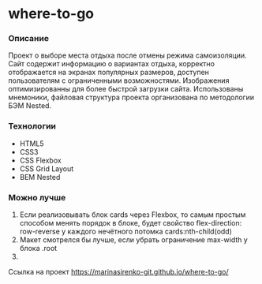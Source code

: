 # where-to-go

### Описание

Проект о выборе места отдыха после отмены режима самоизоляции.
Сайт содержит информацию о вариантах отдыха, корректно отображается на экранах популярных размеров, доступен пользователям с ограниченными возможностями.
Изображения оптимизированны для более быстрой загрузки сайта. Использованы мнемоники, файловая структура проекта организована по методологии БЭМ Nested.


### Технологии

* HTML5
* CSS3
* CSS Flexbox
* CSS Grid Layout
* BEM Nested

### Можно лучше
1. Если реализовывать блок cards через Flexbox, то самым простым способом менять порядок в блоке, будет свойство flex-direction: row-reverse у каждого нечётного потомка cards:nth-child(odd)
2. Макет смотрелся бы лучше, если убрать ограничение max-width у блока .root
3. 

Ссылка на проект https://marinasirenko-git.github.io/where-to-go/
